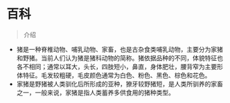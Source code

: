# 百科

> 介绍

- 猪是一种脊椎动物、哺乳动物、家畜，也是古杂食类哺乳动物，主要分为家猪和野猪。当前人们认为猪是猪科动物的简称。猪依据品种的不同，体貌特征也各不相同；通常以耳大，头长，四肢短小，鼻直，身体肥壮，腰背窄为主要形体特征。毛发较粗硬，毛皮颜色通常为白色、粉色、黑色、棕色和花色。
- 家猪是野猪被人类驯化后所形成的亚种，獠牙较野猪短，是人类所驯养的家畜之一，一般来说，家猪是指人类蓄养多供食用的猪种类型。